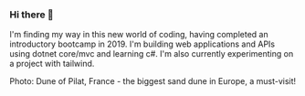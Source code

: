 ### Hi there 👋

I'm finding my way in this new world of coding, having completed an introductory bootcamp in 2019. I'm building web applications and APIs using dotnet core/mvc and learning c#. I'm also currently experimenting on a project with tailwind.

Photo: Dune of Pilat, France - the biggest sand dune in Europe, a must-visit!
